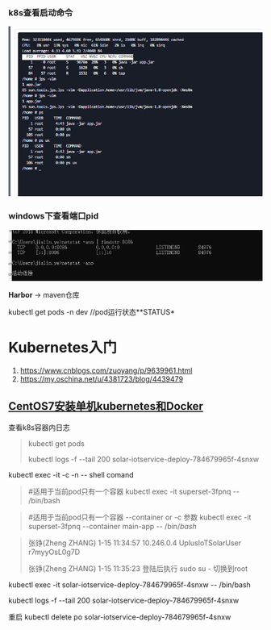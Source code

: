 ### k8s查看启动命令

![image-20200721110520648](k8sd.assets/image-20200721110520648.png)



### windows下查看端口pid



![image-20200729190223272](k8s.assets/image-20200729190223272.png)







**Harbor**  → maven仓库

 kubectl get pods -n  dev //pod运行状态**STATUS*



# Kubernetes入门

1. https://www.cnblogs.com/zuoyang/p/9639961.html
2. https://my.oschina.net/u/4381723/blog/4439479



## [CentOS7安装单机kubernetes和Docker](https://www.cnblogs.com/com3/articles/13255342.html)





查看k8s容器内日志

> kubectl get pods 
>
> kubectl logs -f --tail 200 solar-iotservice-deploy-784679965f-4snxw 

kubectl exec -it <podName> -c <containerName> -n <namespace> -- shell comand

> 

> #适用于当前pod只有一个容器
> kubectl exec -it superset-3fpnq -- /bin/bash      



> #适用于当前pod只有一个容器 --container or -c 参数
> kubectl exec -it superset-3fpnq --container main-app -- /bin/*bash*  





> 张铮(Zheng ZHANG) 1-15 11:34:57
> 10.246.0.4  UplusIoTSolarUser r7myyOsL0g7D
>
> 张铮(Zheng ZHANG) 1-15 11:35:23
> 登陆后执行  sudo su -  切换到root

kubectl exec -it solar-iotservice-deploy-784679965f-4snxw -- /bin/bash   

kubectl logs -f --tail 200 solar-iotservice-deploy-784679965f-4snxw

重启  kubectl delete po solar-iotservice-deploy-784679965f-4snxw

